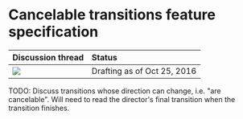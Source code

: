 # Cancelable transitions feature specification

| Discussion thread | Status |
|:------------------|:-------|
| ![](../../../../_assets/under-construction-flashing-barracade-animation.gif) | Drafting as of Oct 25, 2016 |

TODO: Discuss transitions whose direction can change, i.e. "are cancelable". Will need to read the director's final transition when the transition finishes.

